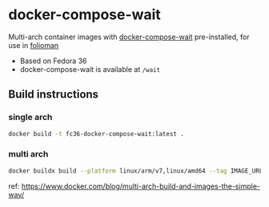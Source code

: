 # docker-compose-wait
Multi-arch container images with [docker-compose-wait](https://github.com/ufoscout/docker-compose-wait) pre-installed, for use in [folioman](https://github.com/codereverser/folioman)

- Based on Fedora 36
- docker-compose-wait is available at `/wait` 


## Build instructions

### single arch

```bash
docker build -t fc36-docker-compose-wait:latest .
```

### multi arch

```bash
docker buildx build --platform linux/arm/v7,linux/amd64 --tag IMAGE_URL:IMAGE_TAG --push .
```

ref: https://www.docker.com/blog/multi-arch-build-and-images-the-simple-way/
